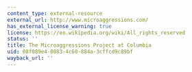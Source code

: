 ```yaml
---
content_type: external-resource
external_url: http://www.microaggressions.com/
has_external_license_warning: true
license: https://en.wikipedia.org/wiki/All_rights_reserved
status: ''
title: The Microaggressions Project at Columbia
uid: 08f089e4-8083-4c60-884a-3cffcd9c89bf
wayback_url: ''
---
```

